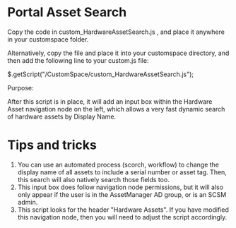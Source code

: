 # Portal Asset Search

Copy the code in custom_HardwareAssetSearch.js , and place it anywhere in your customspace folder. 

Alternatively, copy the file and place it into your customspace directory, and then add the following line to your custom.js file:

$.getScript("/CustomSpace/custom_HardwareAssetSearch.js");

Purpose:

After this script is in place, it will add an input box within the Hardware Asset navigation node on the left, which allows a very fast dynamic search of hardware assets by Display Name. 



# Tips and tricks
1. You can use an automated process (scorch, workflow) to change the display name of all assets to include a serial number or asset tag. Then, this search will also natively search those fields too.
2. This input box does follow navigation node permissions, but it will also only appear if the user is in the AssetManager AD group, or is an SCSM admin. 
3. This script looks for the header "Hardware Assets". If you have modified this navigation node, then you will need to adjust the script accordingly.
